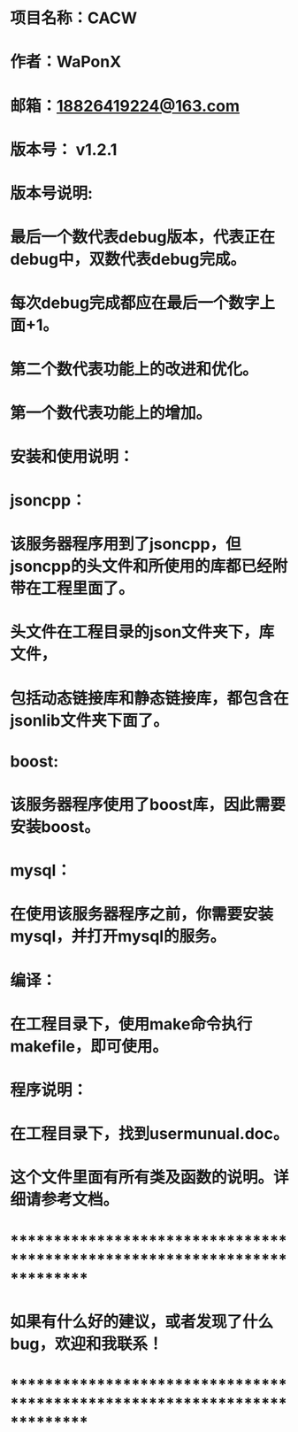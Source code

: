 # 项目名称：CACW
# 作者：WaPonX
# 邮箱：18826419224@163.com
# 版本号： v1.2.1
# 
# 版本号说明:
# 	最后一个数代表debug版本，代表正在debug中，双数代表debug完成。
#	每次debug完成都应在最后一个数字上面+1。
# 	第二个数代表功能上的改进和优化。
# 	第一个数代表功能上的增加。
# 
# 安装和使用说明：
# 	jsoncpp：
# 	该服务器程序用到了jsoncpp，但jsoncpp的头文件和所使用的库都已经附带在工程里面了。
# 	头文件在工程目录的json文件夹下，库文件，
#	包括动态链接库和静态链接库，都包含在jsonlib文件夹下面了。
# 	boost:
#	该服务器程序使用了boost库，因此需要安装boost。
# 	mysql：
# 	在使用该服务器程序之前，你需要安装mysql，并打开mysql的服务。
# 	
# 编译：
# 	在工程目录下，使用make命令执行makefile，即可使用。
# 
# 程序说明：
# 	在工程目录下，找到usermunual.doc。
#   这个文件里面有所有类及函数的说明。详细请参考文档。
# 
# 
# 
# *************************************************************************
# 如果有什么好的建议，或者发现了什么bug，欢迎和我联系！
# *************************************************************************
